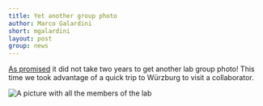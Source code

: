 ```yaml
---
title: Yet another group photo 
author: Marco Galardini
short: mgalardini
layout: post
group: news
---
```

[As promised](/2023/04/28/Meet-the_lab/) it did not take two years to get another
lab group photo!
This time we took advantage of a quick trip to Würzburg to visit a collaborator.

<img class="img-fluid" src="{{ site.url }}/static/img/news/20230522_group.jpg" alt="A picture with all the members of the lab">

